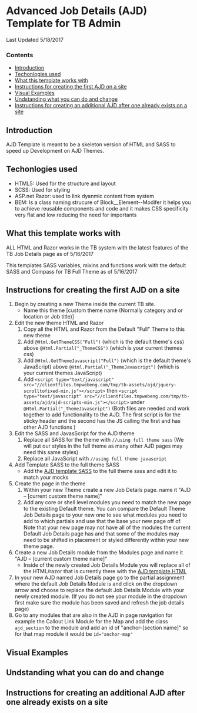 # Advanced Job Details (AJD) Template for TB Admin
Last Updated 5/18/2017

### Contents
* [Introduction](#introduction)
* [Techonlogies used](#techonlogies-used)
* [What this template works with](#what-this-template-works-with)
* [Instructions for creating the first AJD on a site](#instructions-for-creating-the-first-ajd-on-a-site)
* [Visual Examples](#visual-examples)
* [Undstanding what you can do and change](#undstanding-what-you-can-do-and-change)
* [Instructions for creating an additional AJD after one already exists on a site](#instructions-for-creating-an-additional-ajd-after-one-already-exists-on-a-site)

## Introduction
AJD Template is meant to be a skeleton version of HTML and SASS to speed up Development on AJD Themes.

## Techonlogies used
* HTML5: Used for the structure and layout
* SCSS: Used for styling
* ASP.net Razor: used to link dyanmic content from system 
* BEM: Is a class naming strucure of Block__Element--Modifer it helps you to achieve reusable components and code and it makes CSS specificity very flat and low reducing the need for importants

## What this template works with
ALL HTML and Razor works in the TB system with the latest features of
the TB Job Details page as of 5/16/2017  

This templates SASS variables, mixins and functions work with the default SASS and Compass for TB Full Theme as of 5/16/2017  

## Instructions for creating the first AJD on a site
1. Begin by creating a new Theme inside the current TB site. 
    * Name this theme [custom theme name (Normally category and or location or Job title)]
2. Edit the new theme HTML and Razor
    1. Copy all the HTML and Razor from the Default "Full" Theme to this new theme
    2. Add `@Html.GetThemeCSS("Full")` (which is the default theme's css) above `@Html.Partial("_ThemeCSS")` (which is your current themes css)
    3. Add `@Html.GetThemeJavascript("Full")` (which is the default theme's JavaScript) above `@Html.Partial("_ThemeJavascript")` (which is your current themes JavaScript)
    4. Add `<script type="text/javascript" src="//clientfiles.tmpwebeng.com/tmp/tb-assets/ajd/jquery-scrolltofixed-min.js"></script>` then `<script type="text/javascript" src="//clientfiles.tmpwebeng.com/tmp/tb-assets/ajd/ajd-scripts-min.js"></script>` under `@Html.Partial("_ThemeJavascript")` (Both files are needed and work together to add functionality to the AJD. The first script is for the sticky header and the second has the JS calling the first and has other AJD functions )
3. Edit the SASS and JavasScript for the AJD theme
    1. Replace all SASS for the theme with `//using full theme sass` (We will put our styles in the full theme as many other AJD pages may need this same styles)
    2. Replace all JavaScript with `//using full theme javascript`
 4. Add Template SASS to the full theme SASS
     * Add the [AJD template SASS](https://github.com/tmpworldwide/AJD-Template/blob/master/code/ajd-styles.scss) to the full theme sass and edit it to match your mocks
 5. Create the page in the theme
     1. Within your new Theme create a new Job Details page. name it "AJD – [current custom theme name]"
     2. Add any core or shell level modules you need to match the new page to the existing Default theme. You can compare the Default Theme Job Details page to your new one to see what modules you need to add to which partials and use that the base your new page off of. Note that your new page may not have all of the modules the current Default Job Details page has and that some of the modules may need to be shifted in placement or styled differently within your new theme page.
6. Create a new Job Details module from the Modules page and name it "AJD – [current custom theme name]"
    * Inside of the newly created Job Details Module you will replace all of the HTML/razor that is currently there with the [AJD template HTML](https://github.com/tmpworldwide/AJD-Template/blob/master/code/ajd-module.html)
7. In your new AJD named Job Details page go to the partial assignment where the default Job Details Module is and click on the dropdown arrow and choose to replace the default Job Details Module with your newly created module. (If you do not see your module in the dropdown first make sure the module has been saved and refresh the job details page)
8. Go to any modules that are also in the AJD in page navigation for example the Callout Link Module for the Map and add the class `ajd_section` to the module and add an id of "anchor-[section name]" so for that map module it would be `id="anchor-map"`

## Visual Examples


## Undstanding what you can do and change

## Instructions for creating an additional AJD after one already exists on a site
